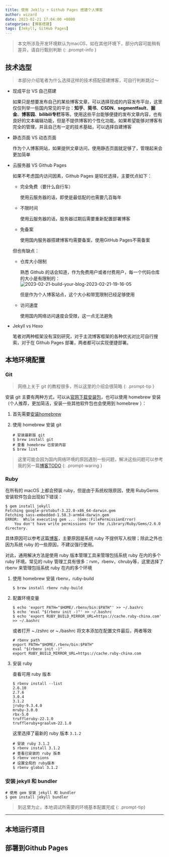 ```yaml
---
title: 使用 Jeklly + Github Pages 搭建个人博客
author: wizard
date: 2023-02-21 17:04:00 +0800
categories: [博客搭建]
tags: [Jekyll, GitHub Pages]
---
```


> 本文所涉及开发环境默认为macOS，如在其他环境下，部分内容可能稍有差异，请自行甄别判断
{: .prompt-info }

## 技术选型

> 本部分介绍笔者为什么选择这样的技术搭配搭建博客，可自行判断跳过～

* 现成平台 VS 自己搭建
  
  如果只是想要发布自己的某些博客文章，可以选择现成的内容发布平台，这里仅仅列举一些国内常见的平台：**知乎**、**简书**、**CSDN**、**segmentfault**、**掘金**、**博客园**、**bilibili专栏**等等。使用这些平台能够便捷的发布文章内容，也有良好的文本编辑功能，但是不提供博客的个性化功能。如果希望能够对博客有完全的管理，并且自己有一定的技术基础，可以选择自建博客

* 静态页面 VS 动态页面
  
  作为个人博客网站，如果提供文章访问，使用静态页面就足够了，管理起来会更加简单

* 云服务器 VS Github Pages
  
  如果不考虑国内访问因素，Github Pages 是较优选择，主要优点如下：
  
  * 完全免费（要什么自行车）
    
    使用云服务器的话，即使是最低配的也需要几百每年
  
  * 不限时间
    
    使用云服务器的话，服务器过期后需要重新配置部署博客
  
  * 免备案
    
    使用国内服务器搭建博客均需要备案，使用GitHub Pages不需备案
  
  但也有缺点：
  
  * 仓库大小限制
    
    熟悉 Github 的话会知道，作为免费用户或者付费用户，每一个代码仓库的大小是有限制的：
    ![2023-02-21-build-your-blog-2023-02-21-19-16-05](https://cdn.jsdelivr.net/gh/Wizard23333/BlogPictures/archive_1/2023-02-21-build-your-blog-2023-02-21-19-16-05.png)
    
    但是作为个人博客站点，这个大小和带宽限制已经足够使用
  
  * 访问速度
    
    使用国内网络访问速度会受限，这一点无法避免

* Jekyll vs Hexo
  
  笔者对两种框架没有深刻研究，对于主流博客框架的各种优劣对比可自行搜索，对于在 Github Pages 部署，两者都可以实现便捷部署。

## 本地环境配置

### Git

> 网络上关于 git 的教程很多，所以这里的介绍会很简略
{: .prompt-tip }

安装 git 主要有两种方式，可以从[官网下载安装包](https://git-scm.com/download/)，也可以使用 homebrew 安装（个人推荐，更加简洁，安装一些其他软件包也会使用到 homebrew ）：

1. 首先需要[安装homebrew](https://www.jianshu.com/p/e0471aa6672d)

2. 使用 homebrew 安装 git
   
   ```console
   # 安装最新版 git
   $ brew install git
   # 查看 homebrew 已安装内容
   $ brew list
   ```

> 这里可能会因为国内网络环境的原因遇到一些问题，解决这些问题可以参考我的另一篇[博客TODO]()
{: .prompt-waring }

### Ruby

在所有的 macOS 上都会预装 ruby，但是由于系统权限原因，使用 RubyGems 安装软件包会出现如下错误：

```console
$ gem install jekyll
Fetching google-protobuf-3.22.0-x86_64-darwin.gem
Fetching sass-embedded-1.58.3-arm64-darwin.gem
ERROR:  While executing gem ... (Gem::FilePermissionError)
    You don't have write permissions for the /Library/Ruby/Gems/2.6.0 directory.
```

具体原因可以参考这篇[博客](https://www.rubyonmac.dev/you-dont-have-write-permissions-for-the-library-ruby-gems-2-6-0-directory)，主要原因是系统 ruby 不提供写入权限；除此之外也因为系统 ruby 的一些原因，不建议强行使用。

对此，通用解决方法是使用 ruby 版本管理工具来管理包括系统 ruby 在内的多个 ruby 环境。常见的 ruby 管理工具有很多：rvm，rbenv，chruby等，这里选择了 rbenv 来管理包括系统 ruby 在内的多个环境

1. 使用 homebrew 安装 rbenv，ruby-build
   
   ```console
   $ brew install rbenv ruby-build
   ```

2. 配置环境变量
   
   ```console
   $ echo 'export PATH="$HOME/.rbenv/bin:$PATH"' >> ~/.bashrc
   $ echo 'eval "$(rbenv init -)"' >> ~/.bashrc
   $ echo 'export RUBY_BUILD_MIRROR_URL=https://cache.ruby-china.com' >> ~/.bashrc
   ```
   
   或者打开 ~./zshrc or ~./bashrc 将文本添加在配置文件最后，两者等效
   
   ```textile
   # rbenv path
   export PATH="$HOME/.rbenv/bin:$PATH"
   eval "$(rbenv init -)"
   export RUBY_BUILD_MIRROR_URL=https://cache.ruby-china.com
   ```

3. 安装 ruby
   
   查看可用 ruby 版本
   
   ```console
   $ rbenv install --list
   2.6.10
   2.7.6
   3.0.4
   3.1.2
   jruby-9.3.4.0
   mruby-3.0.0
   rbx-5.0
   truffleruby-22.1.0
   truffleruby+graalvm-22.1.0
   ```
   
   这里选择了最新的 ruby 版本 `3.1.2`
   
   ```console
   # 安装 ruby 3.1.2
   $ rbenv install 3.1.2
   # 查看已安装的 ruby 版本
   $ rbenv versions
   # 设置全局的 ruby版本
   $ rbenv global 3.1.2
   ```

### 安装 jekyll 和 bundler

```console
# 使用 gem 安装 jekyll 和 bundler
$ gem install jekyll bundler
```

> 到这里为止，本地调试所需要的环境基本配置完成
{: .prompt-tip}

---

## 本地运行项目

## 部署到Github Pages
